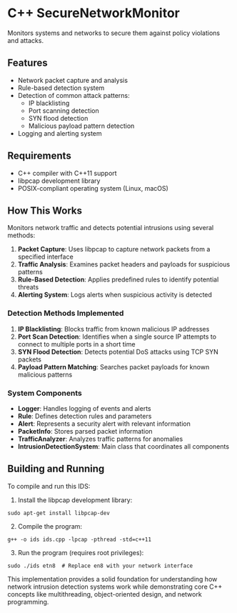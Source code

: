# C++ SecureNetworkMonitor
Monitors systems and networks to secure them against policy violations and attacks.

## Features

- Network packet capture and analysis
- Rule-based detection system
- Detection of common attack patterns:
  - IP blacklisting
  - Port scanning detection
  - SYN flood detection
  - Malicious payload pattern detection
- Logging and alerting system

## Requirements

- C++ compiler with C++11 support
- libpcap development library
- POSIX-compliant operating system (Linux, macOS)
   

## How This Works

Monitors network traffic and detects potential intrusions using several methods:

1. **Packet Capture**: Uses libpcap to capture network packets from a specified interface
2. **Traffic Analysis**: Examines packet headers and payloads for suspicious patterns
3. **Rule-Based Detection**: Applies predefined rules to identify potential threats
4. **Alerting System**: Logs alerts when suspicious activity is detected


### Detection Methods Implemented

1. **IP Blacklisting**: Blocks traffic from known malicious IP addresses
2. **Port Scan Detection**: Identifies when a single source IP attempts to connect to multiple ports in a short time
3. **SYN Flood Detection**: Detects potential DoS attacks using TCP SYN packets
4. **Payload Pattern Matching**: Searches packet payloads for known malicious patterns


### System Components

- **Logger**: Handles logging of events and alerts
- **Rule**: Defines detection rules and parameters
- **Alert**: Represents a security alert with relevant information
- **PacketInfo**: Stores parsed packet information
- **TrafficAnalyzer**: Analyzes traffic patterns for anomalies
- **IntrusionDetectionSystem**: Main class that coordinates all components


## Building and Running

To compile and run this IDS:

1. Install the libpcap development library:

```plaintext
sudo apt-get install libpcap-dev  
```


2. Compile the program:

```plaintext
g++ -o ids ids.cpp -lpcap -pthread -std=c++11
```


3. Run the program (requires root privileges):

```plaintext
sudo ./ids etn8  # Replace en8 with your network interface
```


This implementation provides a solid foundation for understanding how network intrusion detection systems work while demonstrating core C++ concepts like multithreading, object-oriented design, and network programming.
